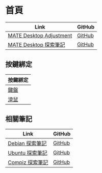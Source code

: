 

# 首頁

| Link | GitHub |
| ---- | ------ |
| [MATE Desktop Adjustment](https://samwhelp.github.io/mate-adjustment/) | [GitHub](https://github.com/samwhelp/mate-adjustment) |
| [MATE Desktop 探索筆記](https://samwhelp.github.io/note-about-mate/) | [GitHub](https://github.com/samwhelp/note-about-mate) |




## 按鍵綁定

| 按鍵綁定 |
| --- |
| [鍵盤](https://samwhelp.github.io/note-about-mate/read/config/keybind.html) |
| [滑鼠](https://samwhelp.github.io/note-about-mate/read/config/mousebind.html) |




## 相關筆記

| Link | GitHub |
| ---- | ------ |
| [Debian 探索筆記](https://samwhelp.github.io/note-about-debian/) | [GitHub](https://github.com/samwhelp/note-about-debian) |
| [Ubuntu 探索筆記](https://samwhelp.github.io/note-about-ubuntu/) | [GitHub](https://github.com/samwhelp/note-about-ubuntu) |
| [Compiz 探索筆記](https://samwhelp.github.io/note-about-compiz/) | [GitHub](https://github.com/samwhelp/note-about-compiz) |
